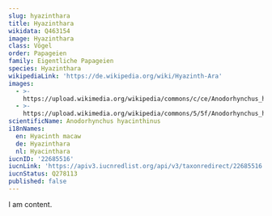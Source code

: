 ```yaml
---
slug: hyazinthara
title: Hyazinthara
wikidata: Q463154
image: Hyazinthara
class: Vögel
order: Papageien
family: Eigentliche Papageien
species: Hyazinthara
wikipediaLink: 'https://de.wikipedia.org/wiki/Hyazinth-Ara'
images:
  - >-
    https://upload.wikimedia.org/wikipedia/commons/c/ce/Anodorhynchus_hyacinthinus_-Disney_-Florida-8.jpg
  - >-
    https://upload.wikimedia.org/wikipedia/commons/5/5f/Anodorhynchus_hyacinthinus_-Brazilian_Pantanal-8.jpg
scientificName: Anodorhynchus hyacinthinus
i18nNames:
  en: Hyacinth macaw
  de: Hyazinthara
  nl: Hyacinthara
iucnID: '22685516'
iucnLink: 'https://apiv3.iucnredlist.org/api/v3/taxonredirect/22685516'
iucnStatus: Q278113
published: false
---
```


I am content.
